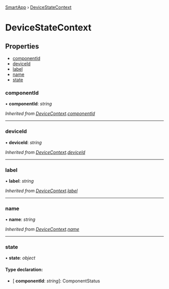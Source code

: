 [SmartApp](../classes/_smart_app_d_.smartapp.md) ›  [DeviceStateContext](_util_smart_app_context_d_.devicestatecontext.md)
# DeviceStateContext
## Properties

* [componentId](_util_smart_app_context_d_.devicestatecontext.md#componentid)
* [deviceId](_util_smart_app_context_d_.devicestatecontext.md#deviceid)
* [label](_util_smart_app_context_d_.devicestatecontext.md#label)
* [name](_util_smart_app_context_d_.devicestatecontext.md#name)
* [state](_util_smart_app_context_d_.devicestatecontext.md#state)


###  componentId

• **componentId**: *string*

*Inherited from [DeviceContext](_util_smart_app_context_d_.devicecontext.md).[componentId](_util_smart_app_context_d_.devicecontext.md#componentid)*

___

###  deviceId

• **deviceId**: *string*

*Inherited from [DeviceContext](_util_smart_app_context_d_.devicecontext.md).[deviceId](_util_smart_app_context_d_.devicecontext.md#deviceid)*

___

###  label

• **label**: *string*

*Inherited from [DeviceContext](_util_smart_app_context_d_.devicecontext.md).[label](_util_smart_app_context_d_.devicecontext.md#label)*

___

###  name

• **name**: *string*

*Inherited from [DeviceContext](_util_smart_app_context_d_.devicecontext.md).[name](_util_smart_app_context_d_.devicecontext.md#name)*

___

###  state

• **state**: *object*

#### Type declaration:

* \[ **componentId**: *string*\]: ComponentStatus

